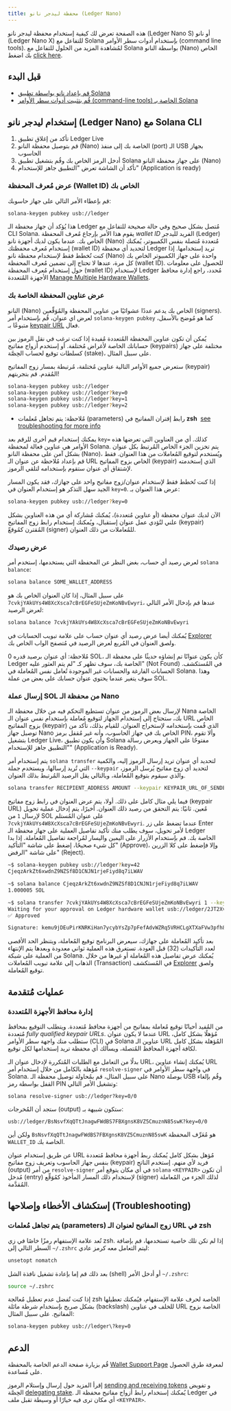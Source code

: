 ```yaml
---
title: محفظة ليدجر نانو (Ledger Nano)
---
```


هذه الصفحة تعرض لك كيفية إستخدام محفظة ليدجر نانو (Ledger Nano S) أو نانو (Ledger Nano X) للتفاعل مع Solana بإستخدام أدوات سطر الأوامر (command line tools). لمُشاهدة المزيد من الحلول للتفاعل مع Solana بواسطة النانو (Nano) الخاص بك اضغط [click here](../ledger-live.md#interact-with-the-solana-network).

## قبل البدء

- [قم بإعداد نانو بواسطة تطبيق Solana](../ledger-live.md)
- [قُم بتثبيت أدوات سطر الأوامر (command-line tools) الخاصة بـ Solana](../../cli/install-solana-cli-tools.md)

## إستخدام ليدجر نانو (Ledger Nano) مع Solana CLI

1. تأكد من إغلاق تطبيق Ledger Live
2. قم بتوصيل محفظة النانو (Nano) الخاصة بك إلى منفذ (port) الـ USB بجهاز الحاسوب
3. أدخل الرمز الخاص بك وقُم بتشغيل تطبيق Solana على جهاز محفظة النانو (Nano)
4. تأكد أن الشاشة تعرض "التطبيق جاهز للإستخدام" (Application is ready)

### عرض مُعرف المحفظة (Wallet ID) الخاص بك

قم بإعطاء الأمر التالي على جهاز حاسوبك:

```bash
solana-keygen pubkey usb://ledger
```

هذا يُؤكد أن جهاز محفظة الـ Ledger مُتصل بشكل صحيح وفي حالة صحيحة للتفاعل مع CLI Solana. يقوم هذا الأمر بإرجاع مُعرف المحفظة _wallet ID_ الفريد لليدجر (Ledger) الخاص بك. عندما يكون لديك أجهزة نانو (Nano) مُتعددة مُتصلة بنفس الكمبيوتر، يُمكنك إستخدام مُعرف محفظتك (wallet ID) لتحديد أي محفظة Ledger تريد إستخدامها. إذا كنت تُخطط فقط لإستخدام محفظة نانو (Nano) واحدة على جهاز الكمبيوتر الخاص بك كل مرة، عندها لا تحتاج إلى تضمين مُعرف المحفظة (wallet ID). للحصول على معلومات حول إستخدام مُعرف المحفظة (wallet ID) لإستخدام Ledger مُحدد، راجع إدارة محافظ الأجهزة المُتعددة [Manage Multiple Hardware Wallets](#manage-multiple-hardware-wallets).

### عرض عناوين المحفظة الخاصة بك

النانو (Nano) الخاص بك يدعم عددًا عشوائيًا من عناوين المحفظة والمُوَقِّعين (signers). لعرض اي عنوان، قُم بإستخدام أمر `solana-keygen pubkey` كما هو مُوضح بالأسفل، متبوعًا بـ [keypair URL](../hardware-wallets.md#specify-a-keypair-url) فعال.

يُمكن أن تكون عناوين المحفظة المُتعددة مُفيدة إذا كنت ترغب في نقل الرموز بين حساباتك الخاصة لأغراض مُختلفة. أو إستخدم أزواج مفاتيح (keypairs) مختلفة على جهاز كسلطات توقيع لحساب الحِصَّة (stake)، على سبيل المثال.

ستعرض جميع الأوامر التالية عناوين مُختلفة، مُرتبطة بمسار زوج المفاتيح (keypair) المُقدم. قم بتجربتهم!

```bash
solana-keygen pubkey usb://ledger
solana-keygen pubkey usb://ledger?key=0
solana-keygen pubkey usb://ledger?key=1
solana-keygen pubkey usb://ledger?key=2
```

- مُلاحظة: يتم تجاهل مُعلمات (parameters) رابط إقتران المفاتيح في **zsh** &nbsp;[see troubleshooting for more info](#troubleshooting)

يمكنك إستخدام قيم أخرى للرقم بعد `key=` كذلك. أي من العناوين التي تعرضها هذه الأوامر هي عناوين فعالة لمحفظة Solana. يتم تخزين الجزء الخاص المُرتبط بكل عنوان بشكل آمن على محفظة النانو (Nano)، ويُستخدم لتوقيع المُعاملات من هذا العنوان. فقط قم بإعداد مُلاحظة عن عنوان الـ URL الخاص بزوج المفاتيح (keypair) الذي إستخدمته لإشتقاق أي عنوان ستقوم بإستخدامه لتلقي الرموز.

إذا كنت تُخطط فقط لإستخدام عنوان/زوج مفاتيح واحد على جهازك، فقد يكون المسار الجيد سهل التذكر هو إستخدام العنوان في `key=0`. عرض هذا العنوان بـ:

```bash
solana-keygen pubkey usb://ledger?key=0
```

الآن لديك عنوان محفظة (أو عناوين مُتعددة)، يُمكنك مُشاركة أي من هذه العناوين بشكل علني لتُؤدي عمل عنوان إستقبال، ويُمكنك إستخدام رابط زوج المفاتيح (keypair) المُقترن كمُوقعّ (signer) للمُعاملات من ذلك العنوان.

### عرض رصيدك

لعرض رصيد أي حساب، بغض النظر عن المحفظة التي يستخدمها، إستخدم أمر `solana balance`:

```bash
solana balance SOME_WALLET_ADDRESS
```

على سبيل المثال، إذا كان العنوان الخاص بك هو `7cvkjYAkUYs4W8XcXsca7cBrEGFeSUjeZmKoNBvEwyri`، عندها قم بإدخال الأمر التالي لعرض الرصيد:

```bash
solana balance 7cvkjYAkUYs4W8XcXsca7cBrEGFeSUjeZmKoNBvEwyri
```

يُمكنك أيضا عرض رصيد أي عنوان حساب على علامة تبويب الحسابات في [Explorer](https://explorer.solana.com/accounts) ولصق العنوان في المُربع لعرض الرصيد في مُتصفح الواب الخاص بك.

مُلاحظة: أي عنوان برصيد قدره 0 SOL، كأن يكون عنوانًا تم إنشاؤه حديثًا على محفظة الـ Ledger الخاصة بك، سوف تظهر كـ "لم يتم العثور عليه" (Not Found) في المُستكشف. الحسابات الفارغة والحسابات غير الموجودة تُعامل نفس المُعاملة في Solana. وهذا سوف يتغير عندما يحتوي عنوان حسابك على بعض من عملة SOL.

### إرسال عملة SOL من محفظة الـ Nano

لإرسال بعض الرموز من عنوان تستطيع التحكم فيه من خلال محفظة الـ Nana الخاصة بك، ستحتاج إلى إستخدام الجهاز لتوقيع مُعاملة بإستخدام نفس عنوان الـ URL الخاص بزوج المفاتيح (keypair) الذي قُمت بإستخدامه لإستخراج العنوان. للقيام بذلك، تأكد من توصيل جهاز Nano الخاص بك في جهاز الحاسوب، وأنه غير مُقفل برمز PIN، وألا تقوم بتشغيل Ledger Live، وأن يكون تطبيق Solana مفتوحًا على الجهاز ويعرض رسالة "التطبيق جاهز للإستخدام" (Application is Ready).

يتم إستخدام أمر `solana transfer` لتحديد أي عنوان تريد إرسال الرموز إليه، والكمية التي تُريد إرسالها، ويستخدم جملة `--keypair` لتحديد أي زوج مفاتيح يُرسل الرموز، والذي سيقوم بتوقيع المُعاملة، وبالتالي يقل الرصيد المُرتبط بذلك العنوان.

```bash
solana transfer RECIPIENT_ADDRESS AMOUNT --keypair KEYPAIR_URL_OF_SENDER
```

فيما يلي مثال كامل على ذلك. أولا، يتم عرض العنوان في رابط زوج مفاتيح (keypair URL) مُعين. ثانيًا: يتم التحقق من رصيد ذلك العنوان. أخيرًا، يتم إدخال عملية تحويل لإرسال `1` من SOL غلى عنوان المُستلم `7cvkjYAkUYs4W8XcXsca7cBrEGFeSUjeZmKoNBvEwyri`. عندما تضغط على زر Enter لأمر تحويل، سوف يطلب منك تأكيد تفاصيل العملية على جهاز محفظة الـ Ledger الخاصة بك. قم بإستخدام الأزرار على اليمين واليسار لمُراجعة تفاصيل المُعاملة. إذا بدا كل شيء صحيحًا، إضغط على شاشة "التأكيد" (Approve)، وإلا فإضغط على كلا الزرين على شاشة "الرفض" (Reject).

```bash
~$ solana-keygen pubkey usb://ledger?key=42
CjeqzArkZt6xwdnZ9NZSf8D1CNJN1rjeFiyd8q7iLWAV

~$ solana balance CjeqzArkZt6xwdnZ9NZSf8D1CNJN1rjeFiyd8q7iLWAV
1.000005 SOL

~$ solana transfer 7cvkjYAkUYs4W8XcXsca7cBrEGFeSUjeZmKoNBvEwyri 1 --keypair usb://ledger?key=42
Waiting for your approval on Ledger hardware wallet usb://ledger/2JT2Xvy6T8hSmT8g6WdeDbHUgoeGdj6bE2VueCZUJmyN
✅ Approved

Signature: kemu9jDEuPirKNRKiHan7ycybYsZp7pFefAdvWZRq5VRHCLgXTXaFVw3pfh87MQcWX4kQY4TjSBmESrwMApom1V
```

بعد تأكيد المُعاملة على جهازك، سيعرض البرنامج توقيع المُعاملة، ويتنظر الحد الأقصى لعدد التأكيدات (32) قبل العودة. تستغرق هذه العملية ثواني معدودة وبعدها يتم الإنتهاء من العملية على شبكة Solana. يُمكنك عرض تفاصيل هذه المُعاملة أو غيرها من خلال الذهاب إلى علامة تبويب المُعاملات (Transaction) في المُستكشف [Explorer](https://explorer.solana.com/transactions) ولصق توقيع المُعاملة.

## عمليات مُتقدمة

### إدارة محافظ الأجهزة المُتعددة

من المُفيد أحيانًا توقيع مُعاملة بمفاتيح من أجهزة محافظ مُتعددة. ويتطلب التوقيع بمحافظ مُتعددة _fully qualified keypair URLs_. عندما لا يكون عنوان URL مُؤهلًا بشكل كامل، ستطلب منك واجهة سطر الأوامر (CLI) في Solana عناوين الـ URL المُؤهلة بشكل كامل لكافة أجهزة المحافظ المُتصلة، ويسألك أي محفظة تريد إستخدامها لكل توقيع.

بدلًا من التعامل مع الطلبات المُتكررة لإدخال عنوان الـ URL، يُمكنك إنشاء عناوين URL مُؤهلة بالكامل من خلال إستخدام أمر `resolve-signer` في واجهة سطر الأوامر في Solana. على سبيل المثال، قم بمُحاولة توصيل محفظة الـ Nano بوصلة USB وقُم بإلغاء القفل بواسطة رمز PIN وتشغيل الأمر التالي:

```text
solana resolve-signer usb://ledger?key=0/0
```

ستجد أن المُخرجات (output) ستكون شبيهة بـ:

```text
usb://ledger/BsNsvfXqQTtJnagwFWdBS7FBXgnsK8VZ5CmuznN85swK?key=0/0
```

ولكن أين `BsNsvfXqQTtJnagwFWdBS7FBXgnsK8VZ5CmuznN85swK` هو مُعَرِّف المحفظة `WALLET_ID` الخاصة بك.

عن طريق إستخدام عنوان URL مُؤهل بشكل كامل يُمكنك ربط أجهزة محافظ مُتعددة بنفس جهاز الحاسوب وتعريف زوج مفاتيح (keypair) فريد لأي منهم. إستخدم الناتج (output) من أمر `resolve-signer` في أي مكان يتوقع أمر `solana` `<KEYPAIR>` أن تكون مُدخل (entry) لإستخدام ذلك المسار المأخوذ كمُوَقِّع (signer) لذلك الجزء من المُعاملة المُقدَّمة.

## إستكشاف الأخطاء وإصلاحها (Troubleshooting)

### يتم تجاهل مُعلمات (parameters) زوج المفاتيح لعنوان الـ URL في zsh

تُعد علامة الإستفهام رمزًا خاصًا في زي zsh. إذا لم تكن تلك خاصية تستخدمها، قم بإضافة السطر التالي إلى `~/.zshrc` ليتم التعامل معه كرمز عادي:

```bash
unsetopt nomatch
```

بعد ذلك قم إما بإعادة تشغيل نافذة الشل (shell) أو أدخل الأمر `~/.zshrc`:

```bash
source ~/.zshrc
```

إذا كنت تُفضل عدم تعطيل مُعالجة zsh الخاصة لحرف علامة الإستفهام، فيُمكنك تعطيلها بشكل صريح بإستخدام شرطة مائلة (backslash) للخلف في عناوين URL الخاصة بزوج المفاتيح. على سبيل المثال:

```bash
solana-keygen pubkey usb://ledger\?key=0
```

## الدعم

قُم بزيارة صفحة الدعم الخاصة بالمحفظة [Wallet Support Page](../support.md) لمعرفة طرق الحصول على مُساعدة.

إقرأ المزيد حول إرسال وإستلام الرموز [sending and receiving tokens](../../cli/transfer-tokens.md) و تفويض الحِصَّة [delegating stake](../../cli/delegate-stake.md). يُمكنك إستخدام رابط أزواج مفاتيح محفظة الـ Ledger في أي مكان ترى فيه خيارًا أو وسيطة تقبل ملف `<KEYPAIR>`.
